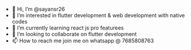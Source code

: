 - 👋 Hi, I’m @sayansr26
- 👀 I’m interested in flutter development & web development with native codes
- 🌱 I’m currently learning react js pro featurees
- 💞️ I’m looking to collaborate on flutter development
- 📫 How to reach me join me on whatsapp @ 7685808763

<!---
sayansr26/sayansr26 is a ✨ special ✨ repository because its `README.md` (this file) appears on your GitHub profile.
You can click the Preview link to take a look at your changes.
--->
